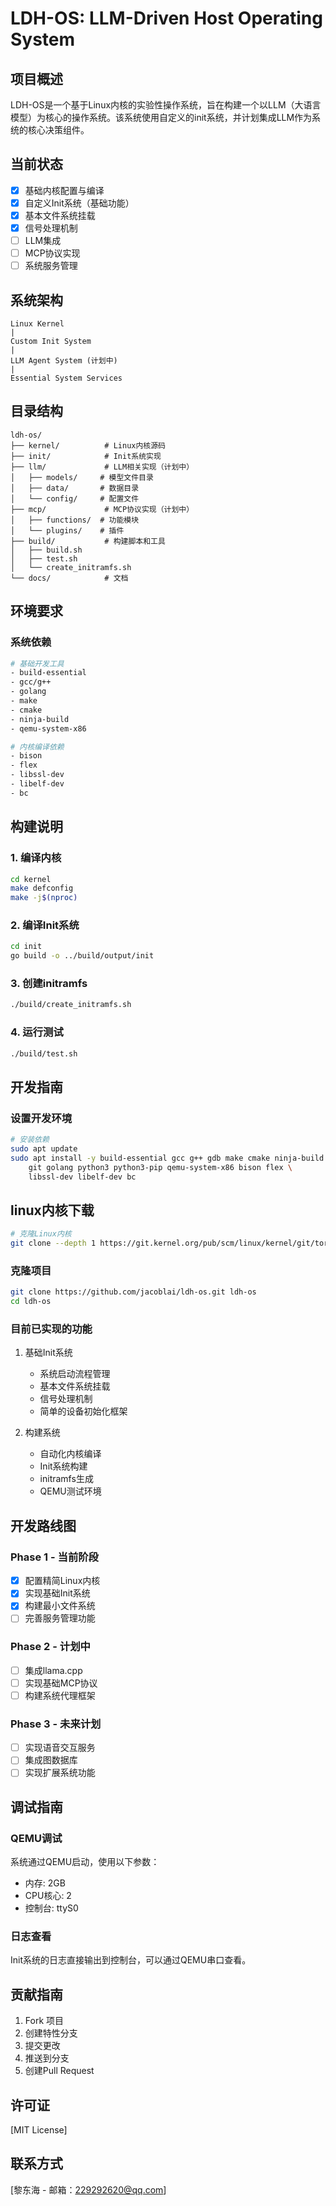# LDH-OS: LLM-Driven Host Operating System

## 项目概述
LDH-OS是一个基于Linux内核的实验性操作系统，旨在构建一个以LLM（大语言模型）为核心的操作系统。该系统使用自定义的init系统，并计划集成LLM作为系统的核心决策组件。

## 当前状态
- [x] 基础内核配置与编译
- [x] 自定义Init系统（基础功能）
- [x] 基本文件系统挂载
- [x] 信号处理机制
- [ ] LLM集成
- [ ] MCP协议实现
- [ ] 系统服务管理

## 系统架构
```
Linux Kernel
|
Custom Init System
|
LLM Agent System (计划中)
|
Essential System Services
```

## 目录结构
```
ldh-os/
├── kernel/          # Linux内核源码
├── init/            # Init系统实现
├── llm/             # LLM相关实现（计划中）
│   ├── models/     # 模型文件目录
│   ├── data/       # 数据目录
│   └── config/     # 配置文件
├── mcp/             # MCP协议实现（计划中）
│   ├── functions/  # 功能模块
│   └── plugins/    # 插件
├── build/           # 构建脚本和工具
│   ├── build.sh
│   ├── test.sh
│   └── create_initramfs.sh
└── docs/            # 文档
```

## 环境要求
### 系统依赖
```bash
# 基础开发工具
- build-essential
- gcc/g++
- golang
- make
- cmake
- ninja-build
- qemu-system-x86

# 内核编译依赖
- bison
- flex
- libssl-dev
- libelf-dev
- bc
```

## 构建说明

### 1. 编译内核
```bash
cd kernel
make defconfig
make -j$(nproc)
```

### 2. 编译Init系统
```bash
cd init
go build -o ../build/output/init
```

### 3. 创建initramfs
```bash
./build/create_initramfs.sh
```

### 4. 运行测试
```bash
./build/test.sh
```

## 开发指南

### 设置开发环境
```bash
# 安装依赖
sudo apt update
sudo apt install -y build-essential gcc g++ gdb make cmake ninja-build \
    git golang python3 python3-pip qemu-system-x86 bison flex \
    libssl-dev libelf-dev bc
```

## linux内核下载
```bash
# 克隆Linux内核
git clone --depth 1 https://git.kernel.org/pub/scm/linux/kernel/git/torvalds/linux.git kernel
```

### 克隆项目
```bash
git clone https://github.com/jacoblai/ldh-os.git ldh-os
cd ldh-os
```

### 目前已实现的功能
1. 基础Init系统
    - 系统启动流程管理
    - 基本文件系统挂载
    - 信号处理机制
    - 简单的设备初始化框架

2. 构建系统
    - 自动化内核编译
    - Init系统构建
    - initramfs生成
    - QEMU测试环境

## 开发路线图

### Phase 1 - 当前阶段
- [x] 配置精简Linux内核
- [x] 实现基础Init系统
- [x] 构建最小文件系统
- [ ] 完善服务管理功能

### Phase 2 - 计划中
- [ ] 集成llama.cpp
- [ ] 实现基础MCP协议
- [ ] 构建系统代理框架

### Phase 3 - 未来计划
- [ ] 实现语音交互服务
- [ ] 集成图数据库
- [ ] 实现扩展系统功能

## 调试指南

### QEMU调试
系统通过QEMU启动，使用以下参数：
- 内存: 2GB
- CPU核心: 2
- 控制台: ttyS0

### 日志查看
Init系统的日志直接输出到控制台，可以通过QEMU串口查看。

## 贡献指南
1. Fork 项目
2. 创建特性分支
3. 提交更改
4. 推送到分支
5. 创建Pull Request

## 许可证
[MIT License]

## 联系方式
[黎东海 - 邮箱：229292620@qq.com]
